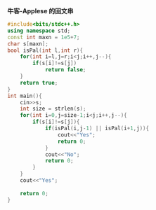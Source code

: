 **牛客-Applese 的回文串**

[链接]: https://ac.nowcoder.com/acm/problem/22350

```c++
#include<bits/stdc++.h>
using namespace std;
const int maxn = 1e5+7;
char s[maxn];
bool isPal(int l,int r){
	for(int i=l,j=r;i<j;i++,j--){
		if(s[i]!=s[j])
			return false;
	}
	return true;
}
int main(){
	cin>>s;
	int size = strlen(s);
	for(int i=0,j=size-1;i<j;i++,j--){
		if(s[i]!=s[j]){
			if(isPal(i,j-1) || isPal(i+1,j)){
				cout<<"Yes";
				return 0;
			}
			cout<<"No";
			return 0;
		}
	}
	cout<<"Yes";
    
	return 0;
} 
```

